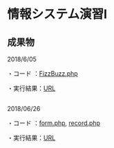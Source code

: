 情報システム演習Ⅰ
====

## 成果物

2018/6/05

・コード  ：[FizzBuzz.php](https://github.com/g031o070/g031o070/blob/master/FizzBuzz.php)

・実行結果：[URL](http://153.126.145.118/g031o070/FizzBuzz.php)

##

2018/06/26

・コード  ：[form.php](https://github.com/g031o070/g031o070/blob/master/form.php), [record.php](https://github.com/g031o070/g031o070/blob/master/record.php)
         
・実行結果：[URL](http://153.126.145.118/g031o070/form.php)
